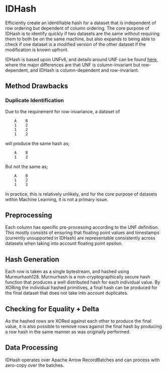# IDHash

Efficiently create an identifiable hash for a dataset that is independent of row ordering but dependent of column ordering. The core purpose of IDHash is to identify quickly if two datasets are the same without requiring them to both be on the same machine, but also expands to being able to check if one dataset is a modified version of the other dataset if the modification is known upfront.

IDHash is based upon UNFv6, and details around UNF can be found [here](https://guides.dataverse.org/en/latest/developers/unf/index.html), where the major differences are that UNF is column-invariant but row-dependent, and IDHash is column-dependent and row-invariant.

## Method Drawbacks

### Duplicate Identification
Due to the requirement for row-invariance, a dataset of
```
    A    B
    1    2
    1    2
    1    2
```
will produce the same hash as;
```
    A    B
    1    2
```
But not the same as;
```
    A    B
    1    2
    1    2
```

In practice, this is relatively unlikely, and for the core purpose of datasets within Machine Learning, it is not a primary issue.

## Preprocessing
Each column has specific pre-processing according to the UNF definition. This mostly consists of ensuring that floating point values and timestamps (currently unsupported in IDHash) are representable consistently across datasets when taking into account floating point epsilon. 

## Hash Generation
Each row is taken as a single bytestream, and hashed using Murmurhash128. Murmurhash is a non-cryptographically secure hash function that produces a well distributed hash for each individual value. By XORing the individual hashed primitives, a final hash can be produced for the final dataset that does not take into account duplicates.  

## Checking for Equality + Delta
As the hashed rows are XORed against each other to produce the final value, it is also possible to remove rows against the final hash by producing a row hash in the same manner as was originally performed. 

## Data Processing
IDHash operates over Apache Arrow RecordBatches and can process with zero-copy over the batches.


